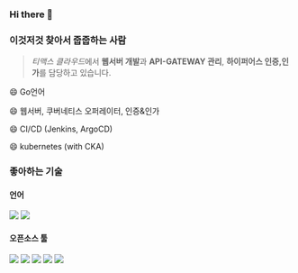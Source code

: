 ### Hi there 👋

<!--
**jinsoo-youn/jinsoo-youn** is a ✨ _special_ ✨ repository because its `README.md` (this file) appears on your GitHub profile.

Here are some ideas to get you started:

- 🔭 I’m currently working on ...
- 🌱 I’m currently learning ...
- 👯 I’m looking to collaborate on ...
- 🤔 I’m looking for help with ...
- 💬 Ask me about ...
- 📫 How to reach me: ...
- 😄 Pronouns: ...
- ⚡ Fun fact: ...
-->
<!-- 
shields.io 참고: https://shields.io/
icon 참고: https://simpleicons.org/?q=go
 -->

### 이것저것 찾아서 줍줍하는 사람

> *티맥스 클라우드*에서 **웹서버 개발**과 **API-GATEWAY 관리**, **하이퍼어스 인증,인가**를 담당하고 있습니다.

😄 Go언어

😄 웹서버, 쿠버네티스 오퍼레이터, 인증&인가 

😄 CI/CD (Jenkins, ArgoCD)

😄 kubernetes (with CKA)

### 좋아하는 기술

#### 언어
<img src="https://img.shields.io/badge/Go-00ADD8?style=flat&logo=go&logoColor=white"/>  <img src="https://img.shields.io/badge/Python-3776AB?style=flat&logo=python&logoColor=white"/>  

#### 오픈소스 툴

<img src="https://img.shields.io/badge/Docker-2496ED?style=flat&logo=docker&logoColor=white"/>  <img src="https://img.shields.io/badge/Kubernetes-326CE5?style=flat&logo=kubernetes&logoColor=white"/>  <img src="https://img.shields.io/badge/AWS-232F3E?style=flat&logo=Amazon%20AWS&logoColor=white"/>  <img src="https://img.shields.io/badge/Jenkins-D24939?style=flat&logo=jenkins&logoColor=white"/>  <img src="https://img.shields.io/badge/ArgoCD-F68315?style=flat"/>
